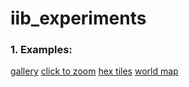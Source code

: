 iib_experiments
===============

### 1. Examples:
[gallery](http://biovisualize.github.io/d3visualization/)
[click to zoom](http://bl.ocks.org/mbostock/2206590)
[hex tiles](http://ssz.fr/places/?fr#ac$//)
[world map](http://www.wimdows.nl/datavis/lib/D3/ciripleth-area-exp.html)

